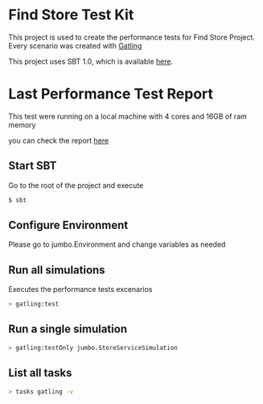 Find Store Test Kit
=========================

This project is used to create the performance tests for Find Store Project. Every scenario was created with [Gatling](https://gatling.io/) 

This project uses SBT 1.0, which is available [here](http://www.scala-sbt.org/download.html).


Last Performance Test Report
=========================

This test were running on a local machine with 4 cores and 16GB of ram memory

you can check the report [here](reports/gatling/storeservicesimulation-1531176235517/index.html)

Start SBT
---------
Go to the root of the project and execute

```bash
$ sbt
```

Configure Environment 
-------------------
Please go to jumbo.Environment and change variables as needed


Run all simulations 
-------------------

Executes the performance tests excenarios

```bash
> gatling:test
```

Run a single simulation
-----------------------

```bash
> gatling:testOnly jumbo.StoreServiceSimulation
```

List all tasks
--------------------

```bash
> tasks gatling -v
```
